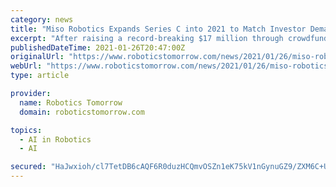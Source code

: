 ```yaml
---
category: news
title: "Miso Robotics Expands Series C into 2021 to Match Investor Demand"
excerpt: "After raising a record-breaking $17 million through crowdfunding, the creators of Flippy extend round as pandemic boosts demand for kitchen robots"
publishedDateTime: 2021-01-26T20:47:00Z
originalUrl: "https://www.roboticstomorrow.com/news/2021/01/26/miso-robotics-expands-series-c-into-2021-to-match-investor-demand/16155/"
webUrl: "https://www.roboticstomorrow.com/news/2021/01/26/miso-robotics-expands-series-c-into-2021-to-match-investor-demand/16155/"
type: article

provider:
  name: Robotics Tomorrow
  domain: roboticstomorrow.com

topics:
  - AI in Robotics
  - AI

secured: "HaJwxioh/cl7TetDB6cAQF6R0duzHCQmvOSZn1eK75kV1nGynuGZ9/ZXM6C+U2Aq7vIEOUtHQE6QZcQ+mKr5hI1caR4h88HNNJ7hJasp1bcOTAsoSKHk5eVE6mhIT/rbKXEByQjocvbqYwp581utamCY0kAO4QxgqHWhXjT9LMOG/7epJYkG6IcrwHfyBfmkzX2jAAQp6eKuMKqDYXhzhr0fVGey8hUyT4Ve4IN5oCLy9/H0aCn+lkhlEyZpDdcG3e4RE97jCUkE+p2a+76R4xBxa7SP3ZjkDbXW5mscSQl9C9TSZnAdw0me/tDo8Pen6hL1QOOIQVfMWTMvyawiHdnQXgBsJYMS93bAWBueU50=;mYchK2kcrbRumcIZWsoK8A=="
---
```


